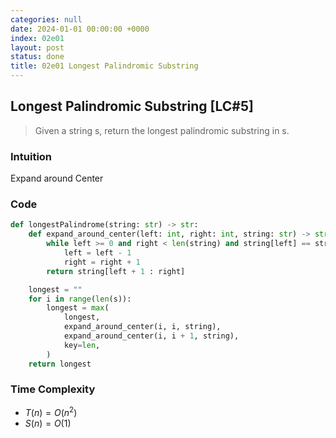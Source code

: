 ```yaml
---
categories: null
date: 2024-01-01 00:00:00 +0000
index: 02e01
layout: post
status: done
title: 02e01 Longest Palindromic Substring
---
```


## Longest Palindromic Substring [LC#5]
> Given a string s, return the longest  palindromic substring in s.

### Intuition

Expand around Center

### Code
```python
def longestPalindrome(string: str) -> str:
    def expand_around_center(left: int, right: int, string: str) -> str:
        while left >= 0 and right < len(string) and string[left] == string[right]:
            left = left - 1
            right = right + 1
        return string[left + 1 : right]

    longest = ""
    for i in range(len(s)):
        longest = max(
            longest,
            expand_around_center(i, i, string),
            expand_around_center(i, i + 1, string),
            key=len,
        )
    return longest
```
### Time Complexity
- $T(n) = O(n^2)$
- $S(n) = O(1)$